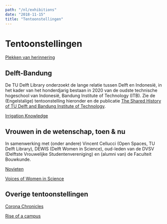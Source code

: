 ```yaml
---
path: "/nl/exhibitions"
date: "2018-11-15"
title: "Tentoonstellingen"
---
```


# Tentoonstellingen

<div class="blocks">
<div class="block tint yellow cutcorners w-4 h-4 image">

[Plekken van herinnering](/nl/exhibitions/places-of-commemoration)
</div>

## Delft-Bandung
De TU Delft Library onderzoekt de lange relatie tussen Delft en Indonesië, in het kader van het honderdjarig bestaan in 2020 van de oudste technische hogeschool van Indonesië, Bandung Institute of Technology (ITB). Zie de (Engelstalige) tentoonstelling hieronder en de publicatie [The Shared History of TU Delft and Bandung Institute of Technology](/en/publications/tu-itb).

<div class="blocks">
<div class="block tint yellow cutcorners w-4 h-4 image">

[Irrigation Knowledge](/nl/exhibitions/irrigation-knowledge)
</div>
</div>

## Vrouwen in de wetenschap, toen & nu
In samenwerking met (onder andere) Vincent Cellucci (Open Spaces, TU Delft Library), DEWIS (Delft Women in Science), oud-leden van de DVSV (Delftste Vrouwelijke Studentenvereniging) en (alumni van) de Faculteit Bouwkunde.

<div class="blocks">
<div class="block tint yellow cutcorners w-4 h-4 image">

[Novieten](/nl/exhibitions/novieten)
</div>
<div class="block tint yellow cutcorners w-4 h-4 image">

[Voices of Women in Science](/nl/exhibitions/voices-of-wis)
</div>

</div>

## Overige tentoonstellingen

<div class="blocks">
<div class="block tint yellow cutcorners w-4 h-4 image">

[Corona Chronicles](/en/exhibitions/corona-chronicles)
</div>
<div class="block tint yellow cutcorners w-4 h-4 image">

[Rise of a campus](/en/exhibitions/rise-of-a-campus)
</div>

</div>